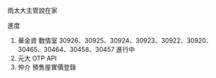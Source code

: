 雨太大主管說在家

進度

1. 華金資 戰情室 30926、30925、30924、30923、30922、30920、30465、30464、30458、30457 進行中
2. 元大 OTP API
3. 仲介 預售屋實價登錄
